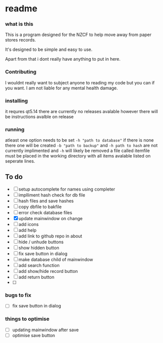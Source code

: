 # readme
### what is this
This is a program designed for the NZCF to help move away from paper stores records.

It's designed to be simple and easy to use.

Apart from that i dont really have anything to put in here.

### Contributing
I wouldnt really want to subject anyone to reading my code but you can if you want. I am not liable for any mental health damage.

### installing
it requres qt5.14 there are currently no releases avalable however there will be instructions avalble on release

### running
atleast one option needs to be set `-h "path to database"` if there is none there one will be created `-b "path to backup"` and `-h path to hash` are not currently implimented and `-h` will likely be removed
a file called itemfile must be placed in the working directory with all items avalable listed on seperate lines.

## To do 
- [ ] setup autocomplete for names using completer
- [ ] implliment hash check for db file
- [ ] hash files and save hashes
- [ ] copy dbfile to bakfile
- [ ] error check database files
- [x] update mainwindow on change
- [ ] add icons
- [ ] add help
- [ ] add link to github repo in about
- [ ] hide / unhude buttons
- [ ] show hidden button
- [ ] fix save button in dialog
- [ ] make database child of mainwindow
- [ ] add search function
- [ ] add show/hide record button
- [ ] add return button
- [ ] 

### bugs to fix
- [ ] fix save button in dialog

### things to optimise
- [ ] updating mainwindow after save
- [ ] optimise save button
